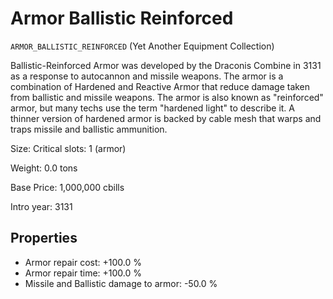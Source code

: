 # Armor Ballistic Reinforced

`ARMOR_BALLISTIC_REINFORCED` (Yet Another Equipment Collection)

Ballistic-Reinforced Armor was developed by the Draconis Combine in 3131 as a response to autocannon and missile weapons. The armor is a combination of Hardened and Reactive Armor that reduce damage taken from ballistic and missile weapons. The armor is also known as "reinforced" armor, but many techs use the term "hardened light" to describe it. A thinner version of hardened armor is backed by cable mesh that warps and traps missile and ballistic ammunition.

Size: Critical slots: 1 (armor)

Weight: 0.0 tons

Base Price: 1,000,000 cbills

Intro year: 3131

## Properties
* Armor repair cost: +100.0 %
* Armor repair time: +100.0 %
* Missile and Ballistic damage to armor: -50.0 %
